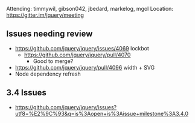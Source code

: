 Attending: timmywil, gibson042, jbedard, markelog, mgol
Location: https://gitter.im/jquery/meeting

## Issues needing review
* https://github.com/jquery/jquery/issues/4069 lockbot
  - https://github.com/jquery/jquery/pull/4070 
    * Good to merge?
* https://github.com/jquery/jquery/pull/4096 width + SVG
* Node dependency refresh

## 3.4 Issues
* https://github.com/jquery/jquery/issues?utf8=%E2%9C%93&q=is%3Aopen+is%3Aissue+milestone%3A3.4.0 
